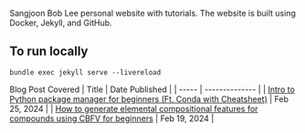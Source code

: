 Sangjoon Bob Lee personal website with tutorials. The website is built using Docker, Jekyll, and GitHub.

## To run locally
```
bundle exec jekyll serve --livereload
```


Blog Post Covered
| Title | Date Published |
| ----- | -------------- |
| [Intro to Python package manager for beginners (Ft. Conda with Cheatsheet)](https://bobleesj.github.io/tutorial/2024/02/26/intro-to-python-package-manager.html) | Feb 25, 2024 |
| [How to generate elemental compositional features for compounds using CBFV for beginners](https://bobleesj.github.io/tutorial/2024/02/19/tutorial-CBFV.html) | Feb 19, 2024 |

